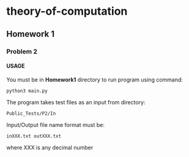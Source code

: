 # theory-of-computation
## Homework 1
### Problem 2

#### **USAGE**

You must be in **Homework1** directory to run program using command:
```
python3 main.py
```
The program takes test files as an input from directory: 
```
Public_Tests/P2/In 
```
 Input/Output file name format must be:
```
inXXX.txt outXXX.txt
```
where XXX is any decimal number